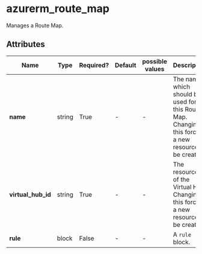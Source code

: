 # azurerm_route_map

Manages a Route Map.

## Attributes

| Name | Type | Required? | Default  | possible values | Description |
| ---- | ---- | --------- | -------- | ----------- | ----------- |
| **name** | string | True | -  |  -  | The name which should be used for this Route Map. Changing this forces a new resource to be created. | 
| **virtual_hub_id** | string | True | -  |  -  | The resource ID of the Virtual Hub. Changing this forces a new resource to be created. | 
| **rule** | block | False | -  |  -  | A `rule` block. | 

